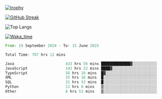 <!--
**ren-joey/ren-joey** is a ✨ _special_ ✨ repository because its `README.md` (this file) appears on your GitHub profile.

Here are some ideas to get you started:

- 🔭 I’m currently working on ...
- 🌱 I’m currently learning ...
- 👯 I’m looking to collaborate on ...
- 🤔 I’m looking for help with ...
- 💬 Ask me about ...
- 📫 How to reach me: ...
- 😄 Pronouns: ...
- ⚡ Fun fact: ...
-->

[![trophy](https://github-profile-trophy.vercel.app/?username=ren-joey&theme=darkhub&column=5)](https://github.com/ren-joey)

[![GitHub Streak](https://streak-stats.demolab.com/?user=ren-joey&theme=dark)](https://github.com/ren-joey)

![Top Langs](https://github-readme-stats.vercel.app/api/top-langs?username=ren-joey&show_icons=true&layout=compact&locale=en&hide=html,CSS,scss,Pug,Twig&theme=dark)

[![Waka_time](https://github-readme-stats.vercel.app/api/wakatime?username=joeyren&theme=dark)](https://github.com/ren-joey)

<!--START_SECTION:waka-->

```rust
From: 19 September 2024 - To: 15 June 2025

Total Time: 787 hrs 12 mins

Java                       433 hrs 56 mins █████████████▓░░░░░░░░░░░   54.51 %
JavaScript                 143 hrs 22 mins ████▓░░░░░░░░░░░░░░░░░░░░   18.01 %
TypeScript                 58 hrs 19 mins  █▓░░░░░░░░░░░░░░░░░░░░░░░   07.33 %
XML                        35 hrs 16 mins  █░░░░░░░░░░░░░░░░░░░░░░░░   04.43 %
SQL                        31 hrs 33 mins  █░░░░░░░░░░░░░░░░░░░░░░░░   03.96 %
Python                     11 hrs 8 mins   ▒░░░░░░░░░░░░░░░░░░░░░░░░   01.40 %
Other                      8 hrs 53 mins   ▒░░░░░░░░░░░░░░░░░░░░░░░░   01.12 %
```

<!--END_SECTION:waka-->
